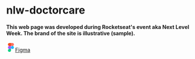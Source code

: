# nlw-doctorcare

#### This web page was developed during Rocketseat's event aka Next Level Week. The brand of the site is illustrative (sample).

<a href="https://www.figma.com/file/P4PUcp1qOuKhHu1gfbh355/DoctorCare-(Community)" target="_blank"><img src="https://github.com/devicons/devicon/blob/master/icons/figma/figma-original.svg" alt="Figma icon" width="24" />Figma</a>
